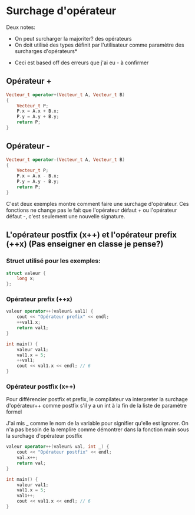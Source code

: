 # Surchage d'opérateur

Deux notes:
- On peut surcharger la majoriter? des opérateurs
- On doit utilisé des types définit par l'utilisateur comme paramètre des surcharges d'opérateurs*

* Ceci est based off des erreurs que j'ai eu - à confirmer

## Opérateur +

```cpp
Vecteur_t operator+(Vecteur_t A, Vecteur_t B)
{
    Vecteur_t P;
    P.x = A.x + B.x;
    P.y = A.y + B.y;
    return P;
}
```

## Opérateur -

```cpp
Vecteur_t operator-(Vecteur_t A, Vecteur_t B)
{
    Vecteur_t P;
    P.x = A.x - B.x;
    P.y = A.y - B.y;
    return P;
}
```

C'est deux exemples montre comment faire une surchage d'opérateur. Ces fonctions ne change pas le fait que l'opérateur défaut + ou l'opérateur défaut -, c'est seulement une nouvelle signature.

## L'opérateur postfix (x++) et l'opérateur prefix (++x) (Pas enseigner en classe je pense?)

### Struct utilisé pour les exemples:
```cpp
struct valeur {
    long x;
};
```

### Opérateur prefix (++x)

```cpp
valeur operator++(valeur& val1) {
    cout << "Opérateur prefix" << endl;
    ++val1.x;
    return val1;
}

int main() {
    valeur val1;
    val1.x = 5;
    ++val1;
    cout << val1.x << endl; // 6
}
```

### Opérateur postfix (x++)

Pour différencier postfix et prefix, le compilateur va interpreter la surchage d'opérateur++ comme postfix s'il y a un int à la fin de la liste de paramètre formel

J'ai mis _ comme le nom de la variable pour signifier qu'elle est ignorer. On n'a pas besoin de la remplire comme démontrer dans la fonction main sous la surchage d'opérateur postfix

```cpp
valeur operator++(valeur& val, int _) {
    cout << "Opérateur postfix" << endl;
    val.x++;
    return val;
}

int main() {
    valeur val1;
    val1.x = 5;
    val1++;
    cout << val1.x << endl; // 6
}
```
